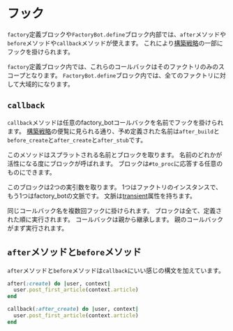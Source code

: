 # フック

`factory`定義ブロックや`FactoryBot.define`ブロック内部では、`after`メソッドや`before`メソッドや`callback`メソッドが使えます。
これにより[構築戦略][build strategies]の一部にフックを掛けられます。

[build strategies]: build-strategies.html

`factory`定義ブロック内では、これらのコールバックはそのファクトリのみのスコープとなります。
`FactoryBot.define`ブロック内では、全てのファクトリに対して大域的になります。

## `callback`

`callback`メソッドは任意のfactory\_botコールバックを名前でフックを掛けられます。
[構築戦略][build
strategies]の便覧に見られる通り、予め定義された名前は`after_build`と`before_create`と`after_create`と`after_stub`です。

このメソッドはスプラットされる名前とブロックを取ります。
名前のどれかが活性になる度にブロックが呼ばれます。
ブロックは`#to_proc`に応答する任意のものにできます。

このブロックは2つの実引数を取ります。
1つはファクトリのインスタンスで、もう1つはfactory\_botの文脈です。
文脈は[transient](transient.html)属性を持ちます。

同じコールバック名を複数回フックに掛けられます。
ブロックは全て、定義された順に実行されます。
コールバックは親から継承します。
親のコールバックがまず実行されます。

## `after`メソッドと`before`メソッド

`after`メソッドと`before`メソッドは`callback`にいい感じの構文を加えています。

```ruby
after(:create) do |user, context|
  user.post_first_article(context.article)
end

callback(:after_create) do |user, context|
  user.post_first_article(context.article)
end
```
